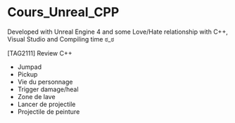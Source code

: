 # Cours_Unreal_CPP

Developed with Unreal Engine 4 and some Love/Hate relationship with C++, Visual Studio and Compiling time ಠ_ಠ 

[TAG2111] Review C++
- Jumpad
- Pickup
- Vie du personnage
- Trigger damage/heal
- Zone de lave
- Lancer de projectile
- Projectile de peinture
